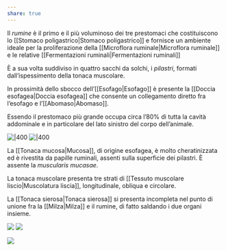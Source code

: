 ```yaml
---
share: true
---
```

Il *rumine* è il primo e il più voluminoso dei tre prestomaci che costituiscono lo [[Stomaco poligastrico|Stomaco poligastrico]] e fornisce un ambiente ideale per la proliferazione della [[Microflora ruminale|Microflora ruminale]] e le relative [[Fermentazioni ruminali|Fermentazioni ruminali]]

È a sua volta suddiviso in quattro sacchi da solchi, i *pilastri*, formati dall’ispessimento della tonaca muscolare.

In prossimità dello sbocco dell’[[Esofago|Esofago]] è presente la [[Doccia esofagea|Doccia esofagea]] che consente un collegamento diretto fra l’esofago e l’[[Abomaso|Abomaso]].

Essendo il prestomaco più grande occupa circa l’80% di tutta la cavità addominale e in particolare del lato sinistro del corpo dell’animale.

![|400](06764c1e8a7a4745db4d85d6fe543419_MD5%201.png) ![|400](ca1dce3ac342eab7450732793943aed9_MD5%201.png)

La [[Tonaca mucosa|Mucosa]], di origine esofagea, è molto cheratinizzata ed è rivestita da papille ruminali, assenti sulla superficie dei pilastri. È assente la *muscularis mucasae*.

La tonaca muscolare presenta tre strati di [[Tessuto muscolare liscio|Muscolatura liscia]], longitudinale, obliqua e circolare.

La [[Tonaca sierosa|Tonaca sierosa]] si presenta incompleta nel punto di unione fra la [[Milza|Milza]] e il rumine, di fatto saldando i due organi insieme.

![](73e40006bc9df481696b30572e831393_MD5%201.png)
![](7a7e6483f7c5765c138fa1abb7047c40_MD5%201.png)

![](c49560a43d2cddeecc7ea727faf9d5af_MD5%201.png)